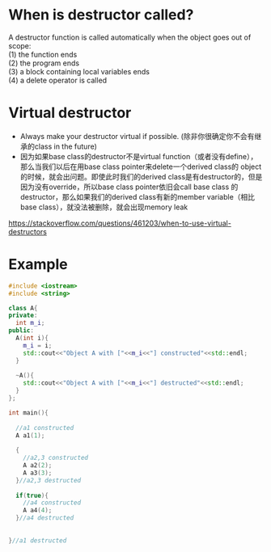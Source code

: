 # When is destructor called?
A destructor function is called automatically when the object goes out of scope:  
(1) the function ends  
(2) the program ends  
(3) a block containing local variables ends  
(4) a delete operator is called   

# Virtual destructor
- Always make your destructor virtual if possible. (除非你很确定你不会有继承的class in the future)  
- 因为如果base class的destructor不是virtual function（或者没有define），那么当我们以后在用base class pointer来delete一个derived class的
object 的时候，就会出问题。即使此时我们的derived class是有destructor的，但是因为没有override，所以base class pointer依旧会call base class
的 destructor，那么如果我们的derived class有新的member variable（相比base class），就没法被删除，就会出现memory leak

https://stackoverflow.com/questions/461203/when-to-use-virtual-destructors

# Example
```cpp
#include <iostream>
#include <string>

class A{
private:
  int m_i;
public:
  A(int i){
    m_i = i;
    std::cout<<"Object A with ["<<m_i<<"] constructed"<<std::endl;
  }
  
  ~A(){
    std::cout<<"Object A with ["<<m_i<<"] destructed"<<std::endl;
  }
};

int main(){
  
  //a1 constructed
  A a1(1);
  
  { 
    //a2,3 constructed
    A a2(2);
    A a3(3);
  }//a2,3 destructed
  
  if(true){
    //a4 constructed
    A a4(4);
  }//a4 destructed
  
  
}//a1 destructed
```
